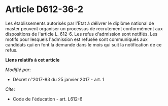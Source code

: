 # Article D612-36-2

Les établissements autorisés par l'Etat à délivrer le diplôme national de master peuvent organiser un processus de
recrutement conformément aux dispositions de l'article L. 612-6. Les refus d'admission sont notifiés. Les motifs pour
lesquels l'admission est refusée sont communiqués aux candidats qui en font la demande dans le mois qui suit la notification
de ce refus.

**Liens relatifs à cet article**

_Modifié par_:

  - Décret n°2017-83 du 25 janvier 2017 - art. 1

_Cite_:

  - Code de l'éducation - art. L612-6
